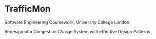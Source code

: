 # TrafficMon
Software Engineering Coursework, University College London

Redesign of a Congestion Charge System with effective Design Patterns.



